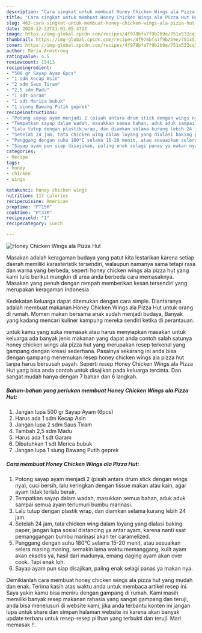 ```yaml
---
description: "Cara singkat untuk membuat Honey Chicken Wings ala Pizza Hut Homemade"
title: "Cara singkat untuk membuat Honey Chicken Wings ala Pizza Hut Homemade"
slug: 463-cara-singkat-untuk-membuat-honey-chicken-wings-ala-pizza-hut-homemade
date: 2020-12-22T21:01:05.472Z
image: https://img-global.cpcdn.com/recipes/4f978bfa7f9b2b9e/751x532cq70/honey-chicken-wings-ala-pizza-hut-foto-resep-utama.jpg
thumbnail: https://img-global.cpcdn.com/recipes/4f978bfa7f9b2b9e/751x532cq70/honey-chicken-wings-ala-pizza-hut-foto-resep-utama.jpg
cover: https://img-global.cpcdn.com/recipes/4f978bfa7f9b2b9e/751x532cq70/honey-chicken-wings-ala-pizza-hut-foto-resep-utama.jpg
author: Maria Armstrong
ratingvalue: 4.5
reviewcount: 15413
recipeingredient:
- "500 gr Sayap Ayam 6pcs"
- "1 sdm Kecap Asin"
- "2 sdm Saus Tiram"
- "2,5 sdm Madu"
- "1 sdt Garam"
- "1 sdt Merica bubuk"
- "1 siung Bawang Putih geprek"
recipeinstructions:
- "Potong sayap ayam menjadi 2 (pisah antara drum stick dengan wings nya), cuci bersih, lalu keringkan dengan tissue makan atau kain, agar ayam tidak terlalu berair."
- "Tempatkan sayap dalam wadah, masukkan semua bahan, aduk aduk sampai semua ayam terlumuri bumbu marinasi."
- "Lalu tutup dengan plastik wrap, dan diamkan selama kurang lebih 24 jam."
- "Setelah 24 jam, tata chicken wing dalam loyang yang dialasi baking paper, jangan lupa sosial distancing ya antar ayam, karena nanti saat pemanggangan bumbu marinasi akan ter caramelized."
- "Panggang dengan suhu 180°C selama 15-20 menit, atau sesuaikan selera masing masing, semakin lama waktu memanggang, kulit ayam akan eksotis ya, hasil dari madunya, emang daging ayam akan over cook. Tapi enak loh."
- "Sayap ayam pun siap disajikan, paling enak selagi panas ya makan nya."
categories:
- Recipe
tags:
- honey
- chicken
- wings

katakunci: honey chicken wings 
nutrition: 117 calories
recipecuisine: American
preptime: "PT15M"
cooktime: "PT37M"
recipeyield: "1"
recipecategory: Lunch

---
```



![Honey Chicken Wings ala Pizza Hut](https://img-global.cpcdn.com/recipes/4f978bfa7f9b2b9e/751x532cq70/honey-chicken-wings-ala-pizza-hut-foto-resep-utama.jpg)

Masakan adalah keragaman budaya yang patut kita lestarikan karena setiap daerah memiliki karasteristik tersendiri, walaupun namanya sama tetapi rasa dan warna yang berbeda, seperti honey chicken wings ala pizza hut yang kami tulis berikut mungkin di area anda berbeda cara memasaknya. Masakan yang penuh dengan rempah memberikan kesan tersendiri yang merupakan keragaman Indonesia



Kedekatan keluarga dapat ditemukan dengan cara simple. Diantaranya adalah membuat makanan Honey Chicken Wings ala Pizza Hut untuk orang di rumah. Momen makan bersama anak sudah menjadi budaya, Banyak yang kadang mencari kuliner kampung mereka sendiri ketika di perantauan.

untuk kamu yang suka memasak atau harus menyiapkan masakan untuk keluarga ada banyak jenis makanan yang dapat anda contoh salah satunya honey chicken wings ala pizza hut yang merupakan resep terkenal yang gampang dengan kreasi sederhana. Pasalnya sekarang ini anda bisa dengan gampang menemukan resep honey chicken wings ala pizza hut tanpa harus bersusah payah.
Seperti resep Honey Chicken Wings ala Pizza Hut yang bisa anda contoh untuk disajikan pada keluarga tercinta. Dan sangat mudah hanya dengan 7 bahan dan 6 langkah.


<!--inarticleads1-->

##### Bahan-bahan yang perlukan membuat Honey Chicken Wings ala Pizza Hut:

1. Jangan lupa 500 gr Sayap Ayam (6pcs)
1. Harus ada 1 sdm Kecap Asin
1. Jangan lupa 2 sdm Saus Tiram
1. Tambah 2,5 sdm Madu
1. Harus ada 1 sdt Garam
1. Dibutuhkan 1 sdt Merica bubuk
1. Jangan lupa 1 siung Bawang Putih geprek




<!--inarticleads2-->

##### Cara membuat  Honey Chicken Wings ala Pizza Hut:

1. Potong sayap ayam menjadi 2 (pisah antara drum stick dengan wings nya), cuci bersih, lalu keringkan dengan tissue makan atau kain, agar ayam tidak terlalu berair.
1. Tempatkan sayap dalam wadah, masukkan semua bahan, aduk aduk sampai semua ayam terlumuri bumbu marinasi.
1. Lalu tutup dengan plastik wrap, dan diamkan selama kurang lebih 24 jam.
1. Setelah 24 jam, tata chicken wing dalam loyang yang dialasi baking paper, jangan lupa sosial distancing ya antar ayam, karena nanti saat pemanggangan bumbu marinasi akan ter caramelized.
1. Panggang dengan suhu 180°C selama 15-20 menit, atau sesuaikan selera masing masing, semakin lama waktu memanggang, kulit ayam akan eksotis ya, hasil dari madunya, emang daging ayam akan over cook. Tapi enak loh.
1. Sayap ayam pun siap disajikan, paling enak selagi panas ya makan nya.




Demikianlah cara membuat honey chicken wings ala pizza hut yang mudah dan enak. Terima kasih atas waktu anda untuk membaca artikel resep ini. Saya yakin kamu bisa meniru dengan gampang di rumah. Kami masih memiliki banyak resep makanan rahasia yang sangat gampang dan teruji, anda bisa menelusuri di website kami, jika anda terbantu konten ini jangan lupa untuk share dan simpan halaman website ini karena akan banyak update terbaru untuk resep-resep pilihan yang terbukti dan teruji. Mari memasak !!. 
